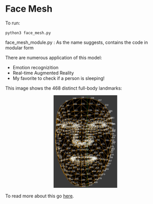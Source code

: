 # Face Mesh

To run:

```
python3 face_mesh.py
```

face_mesh_module.py : As the name suggests, contains the code in modular form

There are numerous application of this model:

- Emotion recognizition
- Real-time Augmented Reality
- My favorite to check if a person is sleeping!

This image shows the 468 distinct full-body landmarks:

<p style="text-align:center">
    <img style="width: 200px" src="face_mesh_landmark.jpg" /> 
</p>

To read more about this go [here](https://google.github.io/mediapipe/solutions/pose).
